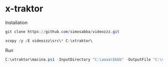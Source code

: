 # x-traktor

Installation

```powershell
git clone https://github.com/simosabba/videozzz.git

xcopy /y /E videozzz\src\* C:\xtraktor\
```

Run
```powershell 
C:\xtraktor\macina.ps1 -InputDirectory "C:\aaaa\bbbb" -OutputFile "C:\vattelappesca\results.csv"
```
